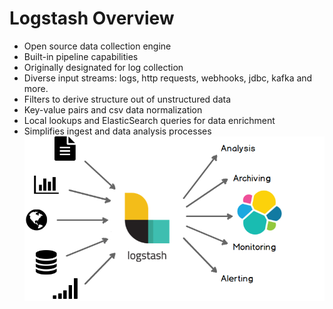 # Logstash Overview #

* Open source data collection engine
* Built-in pipeline capabilities
* Originally designated for log collection
* Diverse input streams: logs, http requests, webhooks, jdbc, kafka and more.
* Filters to derive structure out of unstructured data
* Key-value pairs and csv data normalization
* Local lookups and ElasticSearch queries for data enrichment
* Simplifies ingest and data analysis processes
![Overview](../../media/logstash.png)